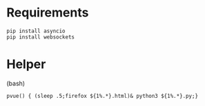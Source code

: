 
# Requirements

~~~
pip install asyncio
pip install websockets
~~~

# Helper

(bash)
~~~
pvue() { (sleep .5;firefox ${1%.*}.html)& python3 ${1%.*}.py;}
~~~
